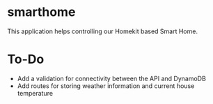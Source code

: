# smarthome
This application helps controlling our Homekit based Smart Home.

# To-Do

- Add a validation for connectivity between the API and DynamoDB
- Add routes for storing weather information and current house temperature
